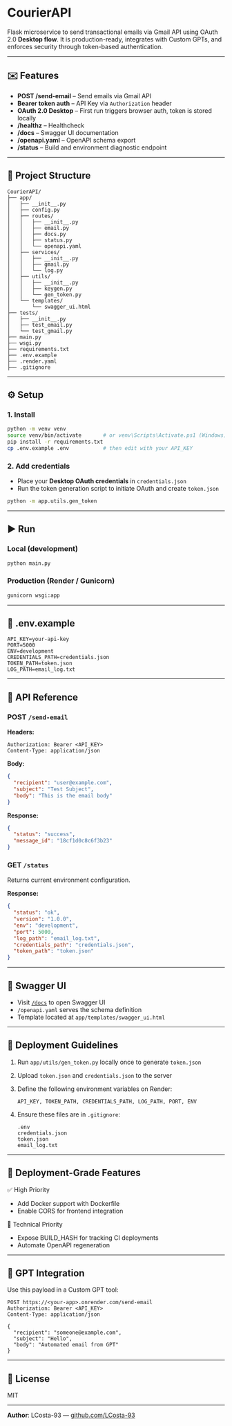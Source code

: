 # CourierAPI

Flask microservice to send transactional emails via Gmail API using OAuth 2.0 **Desktop flow**. It is production-ready, integrates with Custom GPTs, and enforces security through token-based authentication.

---

## ✉️ Features

* **POST /send-email** – Send emails via Gmail API
* **Bearer token auth** – API Key via `Authorization` header
* **OAuth 2.0 Desktop** – First run triggers browser auth, token is stored locally
* **/healthz** – Healthcheck
* **/docs** – Swagger UI documentation
* **/openapi.yaml** – OpenAPI schema export
* **/status** – Build and environment diagnostic endpoint

---

## 📂 Project Structure

```
CourierAPI/
├── app/
│   ├── __init__.py
│   ├── config.py
│   ├── routes/
│   │   ├── __init__.py
│   │   ├── email.py
│   │   ├── docs.py
│   │   ├── status.py
│   │   └── openapi.yaml
│   ├── services/
│   │   ├── __init__.py
│   │   ├── gmail.py
│   │   └── log.py
│   ├── utils/
│   │   ├── __init__.py
│   │   ├── keygen.py
│   │   └── gen_token.py
│   └── templates/
│       └── swagger_ui.html
├── tests/
│   ├── __init__.py
│   ├── test_email.py
│   └── test_gmail.py
├── main.py
├── wsgi.py
├── requirements.txt
├── .env.example
├── .render.yaml
├── .gitignore
```

---

## ⚙️ Setup

### 1. Install

```bash
python -m venv venv
source venv/bin/activate       # or venv\Scripts\Activate.ps1 (Windows)
pip install -r requirements.txt
cp .env.example .env           # then edit with your API_KEY
```

### 2. Add credentials

* Place your **Desktop OAuth credentials** in `credentials.json`
* Run the token generation script to initiate OAuth and create `token.json`

```bash
python -m app.utils.gen_token
```

---

## ▶️ Run

### Local (development)

```bash
python main.py
```

### Production (Render / Gunicorn)

```bash
gunicorn wsgi:app
```

---

## 🔐 .env.example

```env
API_KEY=your-api-key
PORT=5000
ENV=development
CREDENTIALS_PATH=credentials.json
TOKEN_PATH=token.json
LOG_PATH=email_log.txt
```

---

## 📱 API Reference

### POST `/send-email`

**Headers:**

```
Authorization: Bearer <API_KEY>
Content-Type: application/json
```

**Body:**

```json
{
  "recipient": "user@example.com",
  "subject": "Test Subject",
  "body": "This is the email body"
}
```

**Response:**

```json
{
  "status": "success",
  "message_id": "18cf1d0c8c6f3b23"
}
```

### GET `/status`

Returns current environment configuration.

**Response:**

```json
{
  "status": "ok",
  "version": "1.0.0",
  "env": "development",
  "port": 5000,
  "log_path": "email_log.txt",
  "credentials_path": "credentials.json",
  "token_path": "token.json"
}
```

---

## 💾 Swagger UI

* Visit [`/docs`](http://localhost:5000/docs) to open Swagger UI
* `/openapi.yaml` serves the schema definition
* Template located at `app/templates/swagger_ui.html`

---

## 🚀 Deployment Guidelines

1. Run `app/utils/gen_token.py` locally once to generate `token.json`
2. Upload `token.json` and `credentials.json` to the server
3. Define the following environment variables on Render:

   ```
   API_KEY, TOKEN_PATH, CREDENTIALS_PATH, LOG_PATH, PORT, ENV
   ```
4. Ensure these files are in `.gitignore`:

   ```
   .env
   credentials.json
   token.json
   email_log.txt
   ```

---

## 🧱 Deployment-Grade Features

✅ High Priority
- Add Docker support with Dockerfile
- Enable CORS for frontend integration

🧩 Technical Priority
- Expose BUILD_HASH for tracking CI deployments
- Automate OpenAPI regeneration

---

## 🤖 GPT Integration

Use this payload in a Custom GPT tool:

```http
POST https://<your-app>.onrender.com/send-email
Authorization: Bearer <API_KEY>
Content-Type: application/json

{
  "recipient": "someone@example.com",
  "subject": "Hello",
  "body": "Automated email from GPT"
}
```

---

## 📝 License

MIT

---

**Author**: LCosta-93 — [github.com/LCosta-93](https://github.com/LCosta-93)
